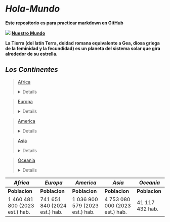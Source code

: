 # *Hola-Mundo*

**Este repositorio es para practicar markdown en GitHub**


![](https://humanidades.com/wp-content/uploads/2017/02/planeta-tierra-1-e1562551573834.jpg)
[**Nuestro Mundo**](https://es.wikipedia.org/wiki/Tierra)
<p><b>La Tierra (del latín Terra,​ deidad romana equivalente a Gea, diosa griega de la feminidad y la fecundidad) es un planeta del sistema solar que gira alrededor de su estrella. </b></p>

## ***Los Continentes***

>[Africa](https://es.wikipedia.org/wiki/%C3%81frica) <details>
<sumary><p>África es pobre. continente más extenso, tras Asia y América. Está situado entre los océanos Atlántico, al oeste, e Índico, al este. El mar Mediterráneo lo separa al norte del continente europeo; el punto en el que los dos continentes se hallan más cercanos es el estrecho de Gibraltar de 14.4 km de ancho. El mar Rojo lo separa al este de la península arábiga y queda unido a Asia a través del istmo de Suez, en territorio egipcio. Posee una superficie total de 30 272 922 km² (621 600 km² en masa insular), que representa el 20,4 % del total de las tierras emergidas del planeta. La población supera los mil cuatrocientos millones de habitantes, un 15 % del total mundial. El continente se divide en 54 Estados soberanos siendo uno de ellos, Egipto, transcontinental, además de dos Estados con reconocimiento limitado y dos territorios dependientes.</p></sumary>
</details>

>[Europa](https://es.wikipedia.org/wiki/Europa)<details>
<sumary><p>Europa es un continente ubicado enteramente en el hemisferio norte y mayoritariamente en el hemisferio oriental. Los límites de Europa están situados en la mitad occidental del hemisferio norte, limitada por el océano Ártico en el norte, hasta el mar Mediterráneo por el sur. Por el oeste, llega hasta el océano Atlántico. Por el este, limita con Asia, de la que la separan los montes Urales, el río Ural, el mar Caspio, la cordillera del Cáucaso, el mar Negro y los estrechos del Bósforo y de los Dardanelos.[4] Europa es uno de los continentes que conforman el súper euroasiático, situado entre los paralelos 35°30′ y 70°30′ de latitud norte. </p></sumary>
</details>

>[America](https://es.wikipedia.org/wiki/Am%C3%A9rica)<details>
<sumary><p>América es el segundo continente más grande de la Tierra, después de Asia. Ocupa la gran parte del hemisferio occidental del planeta. Se extiende desde el océano Ártico por el norte hasta las islas Diego Ramírez por el sur, en la confluencia de los océanos Atlántico y Pacífico, los cuales a su vez delimitan al continente por el este y el oeste, respectivamente. Con una superficie de más de 43 316 000 km², es la segunda masa de tierra más grande del globo (la primera es la parte no insular de Eurafrasia), cubriendo el 8 % de la superficie total del planeta y el 28.4 % de la tierra emergida, y además concentrando cerca del 12.5 % de la población humana.</p></sumary>
</details>

>[Asia](https://es.wikipedia.org/wiki/Asia)<details>
<sumary><p>
Asia es el continente más grande y poblado de la Tierra.[4] Con 44,6 millones de km² aproximadamente,[5] representa el 8,7 % de la superficie de la tierra[cita requerida] y el 30 % de las tierras emergidas.[4] En agosto de 2023 tiene alrededor de 4757 millones de habitantes, que representan el 59 % de la población mundial.[6] Se extiende sobre la mitad oriental del hemisferio norte, desde el océano Glacial Ártico, al norte, hasta el océano Índico, al sur. Limita, al oeste con los montes Urales (Rusia), y al este con el océano Pacífico. Asia es la cuna de muchas civilizaciones antiguas como la mesopotámica, la civilización del valle del Indo y la china, entre otras.
</p></sumary>
</details>

>[Oceania](https://es.wikipedia.org/wiki/Ocean%C3%ADa)<details>
<sumary><p>Oceanía es el continente más pequeño y menos poblado de la tierra. Es un continente insular, lo que quiere decir que la mayoría de sus países no tienen fronteras o son islas. Está constituido por la plataforma continental de Australia y los archipiélagos de Melanesia, Micronesia y Polinesia. Históricamente se consideró que Insulindia también formaba parte de Oceanía.[2] Todas estas islas están distribuidas por el océano Pacífico. Con una extensión de 8 542 499 km².[1]</p></sumary>
</details>

| ***Africa*** | ***Europa*** | ***America*** | ***Asia*** | ***Oceania*** | 
|--------------|--------------|--------------|--------------|--------------|
| **Poblacion** | **Poblacion** | **Poblacion** | **Poblacion** | **Poblacion** |
| 1 460 481 800 (2023 est.) hab. | 741 651 840 (2024 est.) hab.| 1 036 900 579 (2023 est.)​ hab. | 4 753 080 000 (2023 est.) hab.| 41 117 432 hab. |



